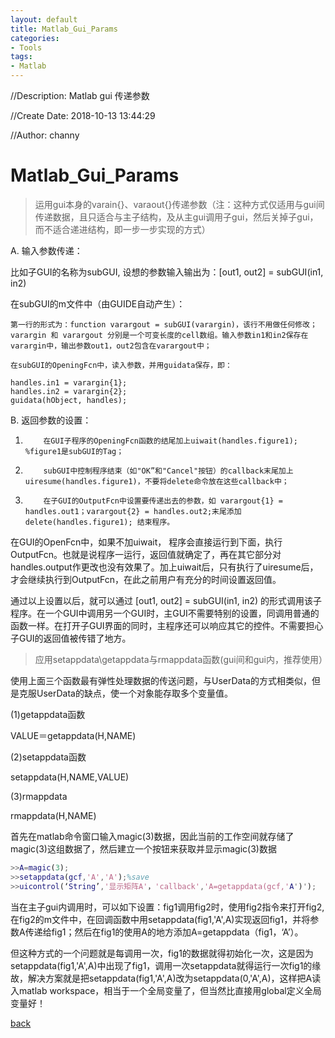 ```yaml
---
layout: default
title: Matlab_Gui_Params
categories:
- Tools
tags:
- Matlab
---
```

//Description: Matlab gui 传递参数

//Create Date: 2018-10-13 13:44:29

//Author: channy

# Matlab_Gui_Params

> 运用gui本身的varain{}、varaout{}传递参数（注：这种方式仅适用与gui间传递数据，且只适合与主子结构，及从主gui调用子gui，然后关掉子gui，而不适合递进结构，即一步一步实现的方式）

A.        输入参数传递：

比如子GUI的名称为subGUI, 设想的参数输入输出为：[out1, out2] = subGUI(in1, in2)

在subGUI的m文件中（由GUIDE自动产生）：

	第一行的形式为：function varargout = subGUI(varargin)，该行不用做任何修改；varargin 和 varargout 分别是一个可变长度的cell数组。输入参数in1和in2保存在varargin中，输出参数out1，out2包含在varargout中；

	在subGUI的OpeningFcn中，读入参数，并用guidata保存，即：
```
handles.in1 = varargin{1};
handles.in2 = varargin{2};
guidata(hObject, handles);
```

B.        返回参数的设置：

1)         在GUI子程序的OpeningFcn函数的结尾加上uiwait(handles.figure1); %figure1是subGUI的Tag；

2)         subGUI中控制程序结束（如"OK”和"Cancel"按钮）的callback末尾加上uiresume(handles.figure1)，不要将delete命令放在这些callback中；

3)         在子GUI的OutputFcn中设置要传递出去的参数，如 varargout{1} = handles.out1；varargout{2} = handles.out2;末尾添加 delete(handles.figure1); 结束程序。
 
在GUI的OpenFcn中，如果不加uiwait， 程序会直接运行到下面，执行OutputFcn。也就是说程序一运行，返回值就确定了，再在其它部分对handles.output作更改也没有效果了。加上uiwait后，只有执行了uiresume后，才会继续执行到OutputFcn，在此之前用户有充分的时间设置返回值。

通过以上设置以后，就可以通过 [out1, out2] = subGUI(in1, in2) 的形式调用该子程序。在一个GUI中调用另一个GUI时，主GUI不需要特别的设置，同调用普通的函数一样。在打开子GUI界面的同时，主程序还可以响应其它的控件。不需要担心子GUI的返回值被传错了地方。

> 应用setappdata\getappdata与rmappdata函数(gui间和gui内，推荐使用）

使用上面三个函数最有弹性处理数据的传送问题，与UserData的方式相类似，但是克服UserData的缺点，使一个对象能存取多个变量值。

(1)getappdata函数

VALUE＝getappdata(H,NAME)

(2)setappdata函数

setappdata(H,NAME,VALUE)

(3)rmappdata

rmappdata(H,NAME)

首先在matlab命令窗口输入magic(3)数据，因此当前的工作空间就存储了magic(3)这组数据了，然后建立一个按钮来获取并显示magic(3)数据

```matlab
>>A=magic(3);
>>setappdata(gcf,'A','A');%save
>>uicontrol(‘String’,'显示矩阵A'，'callback','A=getappdata(gcf,'A')');
```

当在主子gui内调用时，可以如下设置：fig1调用fig2时，使用fig2指令来打开fig2,
在fig2的m文件中，在回调函数中用setappdata(fig1,'A',A)实现返回fig1，并将参数A传递给fig1；然后在fig1的使用A的地方添加A=getappdata（fig1，‘A’）。

但这种方式的一个问题就是每调用一次，fig1的数据就得初始化一次，这是因为setappdata(fig1,'A',A)中出现了fig1，调用一次setappdata就得运行一次fig1的缘故，解决方案就是把setappdata(fig1,'A',A)改为setappdata(0,'A',A)，这样把A读入matlab workspace，相当于一个全局变量了，但当然比直接用global定义全局变量好！
 
 

[back](./)

